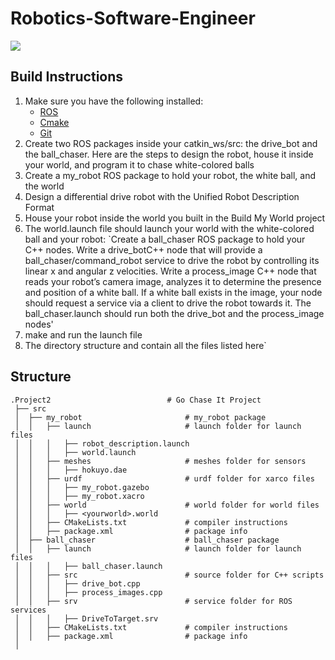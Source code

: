 # Robotics-Software-Engineer

![](rviz_screenshot_2020_11_08-22_51_56.png)

## Build Instructions
1. Make sure you have the following installed:
   - [ROS](http://wiki.ros.org/ROS/Installation)
   - [Cmake](https://cmake.org/)
   - [Git](https://git-scm.com/)
2. Create two ROS packages inside your catkin_ws/src: the drive_bot and the ball_chaser. Here are the steps to design the robot, house it inside your world, and program it to      chase white-colored balls
3. Create a my_robot ROS package to hold your robot, the white ball, and the world
4. Design a differential drive robot with the Unified Robot Description Format
5. House your robot inside the world you built in the Build My World project
6. The world.launch file should launch your world with the white-colored ball and your robot: 
`Create a ball_chaser ROS package to hold your C++ nodes.
 Write a drive_botC++ node that will provide a ball_chaser/command_robot service to drive the robot by controlling its linear x and angular z velocities. 
  Write a process_image C++ node that reads your robot’s camera image, analyzes it to determine the presence and position of a white ball. If a white ball exists in the image,   your node should request a service via a client to drive the robot towards it.
  The ball_chaser.launch should run both the drive_bot and the process_image nodes'
7. make and run the launch file
8. The directory structure and contain all the files listed here`

## Structure
```
.Project2                          # Go Chase It Project
 ├── src
 │  ├── my_robot                       # my_robot package                   
 │  │   ├── launch                     # launch folder for launch files   
 │  │   │   ├── robot_description.launch
 │  │   │   ├── world.launch
 │  │   ├── meshes                     # meshes folder for sensors
 │  │   │   ├── hokuyo.dae
 │  │   ├── urdf                       # urdf folder for xarco files
 │  │   │   ├── my_robot.gazebo
 │  │   │   ├── my_robot.xacro
 │  │   ├── world                      # world folder for world files
 │  │   │   ├── <yourworld>.world
 │  │   ├── CMakeLists.txt             # compiler instructions
 │  │   ├── package.xml                # package info
 │  ├── ball_chaser                    # ball_chaser package                   
 │  │   ├── launch                     # launch folder for launch files   
 │  │   │   ├── ball_chaser.launch
 │  │   ├── src                        # source folder for C++ scripts
 │  │   │   ├── drive_bot.cpp
 │  │   │   ├── process_images.cpp
 │  │   ├── srv                        # service folder for ROS services
 │  │   │   ├── DriveToTarget.srv
 │  │   ├── CMakeLists.txt             # compiler instructions
 │  │   ├── package.xml                # package info                  
 │  
```
